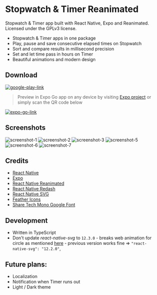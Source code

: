 # Stopwatch & Timer Reanimated

Stopwatch & Timer app built with React Native, Expo and Reanimated. Licensed under the GPLv3 license.

- Stopwatch & Timer apps in one package
- Play, pause and save consecutive elapsed times on Stopwatch
- Sort and compare results in millisecond precision
- Set and let time pass in hours on Timer
- Beautiful animations and modern design

## Download

[![google-play-link](https://raw.githubusercontent.com/nikantic/stopwatch-timer-reanimated/master/assets/images/google-play-badge.png)](https://raw.githubusercontent.com/nikantic/stopwatch-timer-reanimated/master/assets/images/google-play-badge.png)

> Preview in Expo Go app on any device by visiting [Expo project](https://expo.dev/@nikantic/stopwatch-timer-reanimated) or simply scan the QR code below

[![expo-go-link](https://raw.githubusercontent.com/nikantic/stopwatch-timer-reanimated/be04b6ef25a3eaf3f4833b56513ecf253f748c37/assets/images/expo-go.svg)](https://expo.dev/@nikantic/stopwatch-timer-reanimated)

## Screenshots

![screenshot-1](https://raw.githubusercontent.com/nikantic/stopwatch-timer-reanimated/master/assets/images/screenshots/compressed/1-compressed.jpg)
![screenshot-2](https://raw.githubusercontent.com/nikantic/stopwatch-timer-reanimated/master/assets/images/screenshots/compressed/2-compressed.jpg)
![screenshot-3](https://raw.githubusercontent.com/nikantic/stopwatch-timer-reanimated/master/assets/images/screenshots/compressed/3-compressed.jpg)
![screenshot-5](https://raw.githubusercontent.com/nikantic/stopwatch-timer-reanimated/master/assets/images/screenshots/compressed/5-compressed.jpg)
![screenshot-6](https://raw.githubusercontent.com/nikantic/stopwatch-timer-reanimated/master/assets/images/screenshots/compressed/6-compressed.jpg)
![screenshot-7](https://raw.githubusercontent.com/nikantic/stopwatch-timer-reanimated/master/assets/images/screenshots/compressed/7-compressed.jpg)

## Credits

- [React Native](https://github.com/facebook/react-native)
- [Expo](https://github.com/expo/expo)
- [React Native Reanimated](https://github.com/software-mansion/react-native-reanimated)
- [React Native Redash](https://github.com/wcandillon/react-native-redash)
- [React Native SVG](https://github.com/react-native-svg/react-native-svg)
- [Feather Icons](https://github.com/feathericons/feather)
- [Share Tech Mono Google Font](https://fonts.google.com/specimen/Share+Tech+Mono)

## Development

- Written in TypeScript
- Don't update _react-native-svg_ to `12.3.0` - breaks web animation for circle as mentioned [here](https://github.com/marcuzgabriel/reanimated-animation-library/pull/3) - previous version works fine => `"react-native-svg": "12.2.0"`,

## Future plans:

- Localization
- Notification when Timer runs out
- Light / Dark theme

